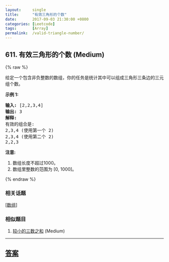 ```yaml
---
layout:     single
title:      "有效三角形的个数"
date:       2017-09-03 21:30:00 +0800
categories: [Leetcode]
tags:       [Array]
permalink:  /valid-triangle-number/
---
```


## 611. 有效三角形的个数 (Medium)

{% raw %}

<p>给定一个包含非负整数的数组，你的任务是统计其中可以组成三角形三条边的三元组个数。</p>

<p><strong>示例 1:</strong></p>

<pre>
<strong>输入:</strong> [2,2,3,4]
<strong>输出:</strong> 3
<strong>解释:</strong>
有效的组合是: 
2,3,4 (使用第一个 2)
2,3,4 (使用第二个 2)
2,2,3
</pre>

<p><strong>注意:</strong></p>

<ol>
	<li>数组长度不超过1000。</li>
	<li>数组里整数的范围为 [0, 1000]。</li>
</ol>

{% endraw %}

### 相关话题
  [[数组](https://github.com/openset/leetcode/tree/master/tag/array/README.md)]

### 相似题目
  1. [较小的三数之和](/3sum-smaller) (Medium)

---

## [答案](https://github.com/openset/leetcode/tree/master/problems/valid-triangle-number)
